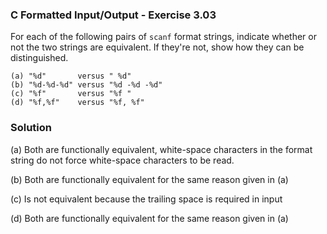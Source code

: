 ### C Formatted Input/Output - Exercise 3.03

For each of the following pairs of `scanf` format strings, indicate whether or
not the two strings are equivalent. If they're not, show how they can be
distinguished.

```
(a) "%d"       versus " %d"
(b) "%d-%d-%d" versus "%d -%d -%d"
(c) "%f"       versus "%f "
(d) "%f,%f"    versus "%f, %f"
```

### Solution


(a) Both are functionally equivalent, white-space characters in the format string do not force white-space characters to be read.

(b) Both are functionally equivalent for the same reason given in (a)

(c) Is not equivalent because the trailing space is required in input

(d) Both are functionally equivalent for the same reason given in (a)